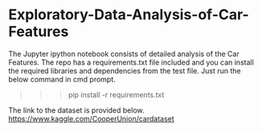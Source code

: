 # Exploratory-Data-Analysis-of-Car-Features

The Jupyter ipython notebook consists of detailed analysis of the Car Features.
The repo has a requirements.txt file included and you can install the required libraries and dependencies from the test file.
Just run the below command in cmd prompt.
>>> pip install -r requirements.txt

The link to the dataset is provided below.
https://www.kaggle.com/CooperUnion/cardataset
